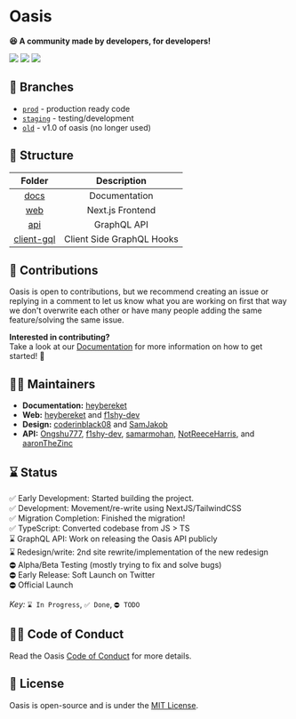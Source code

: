 # Oasis
<strong>😆  A community made by developers, for developers!</strong>

<p align='left'>
<img src='https://img.shields.io/badge/License-MIT-blue.svg' >
<img src='https://github.com/oasis-sh/oasis/actions/workflows/codeql-analysis.yml/badge.svg' >
<img src='https://img.shields.io/github/deployments/oasis-sh/oasis/production?logo=vercel&label=build%20status' >
</p>

## 🌴 Branches

- [`prod`](https://github.com/oasis-sh/oasis/tree/prod) - production ready code
- [`staging`](https://github.com/oasis-sh/oasis/tree/staging) - testing/development
- [`old`](https://github.com/oasis-sh/oasis/tree/old) - v1.0 of oasis (no longer used)

## 🧱 Structure

|               Folder               |        Description        |
| :--------------------------------: | :-----------------------: |
|           [docs](/docs)            |       Documentation       |
|        [web](/packages/web)        |     Next.js Frontend      |
|        [api](/packages/api)        |        GraphQL API        |
| [client-gql](/packages/client-gql) | Client Side GraphQL Hooks |

## 🚀 Contributions

Oasis is open to contributions, but we recommend creating an issue or replying in a comment to let us know what you are working on first that way we don't overwrite each other or have many people adding the same feature/solving the same issue. <br/>

**Interested in contributing?** <br/>
Take a look at our [Documentation](/docs) for more information on how to get started! 🎉

## 👋🏻 Maintainers

- **Documentation:** [heybereket](https://github.com/heybereket)
- **Web:** [heybereket](https://github.com/heybereket) and [f1shy-dev](https://github.com/f1shy-dev)
- **Design:** [coderinblack08](https://github.com/coderinblack08) and [SamJakob](https://github.com/SamJakob)
- **API:** [Ongshu777](https://github.com/Ongshu777), [f1shy-dev](https://github.com/f1shy-dev), [samarmohan](https://github.com/samarmohan), [NotReeceHarris](https://github.com/NotReeceHarris), and [aaronTheZinc](https://github.com/aaronTheZinc)

## ⌛ Status

✅ Early Development: Started building the project. <br>
✅ Development: Movement/re-write using NextJS/TailwindCSS <br>
✅ Migration Completion: Finished the migration! <br>
✅ TypeScript: Converted codebase from JS > TS <br>
⌛️ GraphQL API: Work on releasing the Oasis API publicly <br>
⌛️ Redesign/write: 2nd site rewrite/implementation of the new redesign <br>
⛔︎ Alpha/Beta Testing (mostly trying to fix and solve bugs) <br>
⛔︎ Early Release: Soft Launch on Twitter <br>
⛔︎ Official Launch <br><br>
_Key:_ `⌛️ In Progress`, `✅ Done`, `⛔︎ TODO`

## ✍🏻 Code of Conduct

Read the Oasis [Code of Conduct](/docs/guidelines/CODE_OF_CONDUCT.md) for more details.

## 📄 License

Oasis is open-source and is under the [MIT License](LICENSE).
